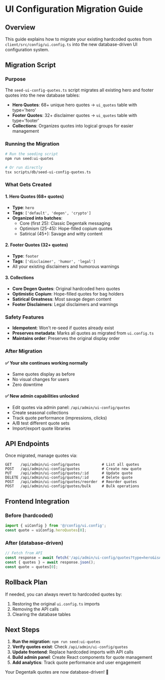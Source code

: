# UI Configuration Migration Guide

## Overview

This guide explains how to migrate your existing hardcoded quotes from `client/src/config/ui.config.ts` into the new database-driven UI configuration system.

## Migration Script

### Purpose

The `seed-ui-config-quotes.ts` script migrates all existing hero and footer quotes into the new database tables:

- **Hero Quotes**: 68+ unique hero quotes → `ui_quotes` table with type='hero'
- **Footer Quotes**: 32+ disclaimer quotes → `ui_quotes` table with type='footer'
- **Collections**: Organizes quotes into logical groups for easier management

### Running the Migration

```bash
# Run the seeding script
npm run seed:ui-quotes

# Or run directly
tsx scripts/db/seed-ui-config-quotes.ts
```

### What Gets Created

#### 1. Hero Quotes (68+ quotes)

- **Type**: `hero`
- **Tags**: `['default', 'degen', 'crypto']`
- **Organized into batches**:
  - Core (first 25): Classic Degentalk messaging
  - Optimism (25-45): Hope-filled copium quotes
  - Satirical (45+): Savage and witty content

#### 2. Footer Quotes (32+ quotes)

- **Type**: `footer`
- **Tags**: `['disclaimer', 'humor', 'legal']`
- All your existing disclaimers and humorous warnings

#### 3. Collections

- **Core Degen Quotes**: Original hardcoded hero quotes
- **Optimistic Copium**: Hope-filled quotes for bag holders
- **Satirical Greatness**: Most savage degen content
- **Footer Disclaimers**: Legal disclaimers and warnings

### Safety Features

- **Idempotent**: Won't re-seed if quotes already exist
- **Preserves metadata**: Marks all quotes as migrated from `ui.config.ts`
- **Maintains order**: Preserves the original display order

### After Migration

#### ✅ Your site continues working normally

- Same quotes display as before
- No visual changes for users
- Zero downtime

#### ✅ New admin capabilities unlocked

- Edit quotes via admin panel: `/api/admin/ui-config/quotes`
- Create seasonal collections
- Track quote performance (impressions, clicks)
- A/B test different quote sets
- Import/export quote libraries

## API Endpoints

Once migrated, manage quotes via:

```
GET    /api/admin/ui-config/quotes          # List all quotes
POST   /api/admin/ui-config/quotes          # Create new quote
PUT    /api/admin/ui-config/quotes/:id      # Update quote
DELETE /api/admin/ui-config/quotes/:id      # Delete quote
POST   /api/admin/ui-config/quotes/reorder  # Reorder quotes
POST   /api/admin/ui-config/quotes/bulk     # Bulk operations
```

## Frontend Integration

### Before (hardcoded)

```typescript
import { uiConfig } from '@/config/ui.config';
const quote = uiConfig.heroQuotes[0];
```

### After (database-driven)

```typescript
// Fetch from API
const response = await fetch('/api/admin/ui-config/quotes?type=hero&isActive=true');
const { quotes } = await response.json();
const quote = quotes[0];
```

## Rollback Plan

If needed, you can always revert to hardcoded quotes by:

1. Restoring the original `ui.config.ts` imports
2. Removing the API calls
3. Clearing the database tables

## Next Steps

1. **Run the migration**: `npm run seed:ui-quotes`
2. **Verify quotes exist**: Check `/api/admin/ui-config/quotes`
3. **Update frontend**: Replace hardcoded imports with API calls
4. **Build admin panel**: Create React components for quote management
5. **Add analytics**: Track quote performance and user engagement

Your Degentalk quotes are now database-driven! 🎉
